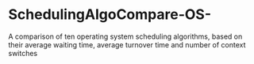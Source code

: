 # SchedulingAlgoCompare-OS-

A comparison of ten operating system scheduling algorithms, based on their average waiting time, average turnover time and number of context switches

